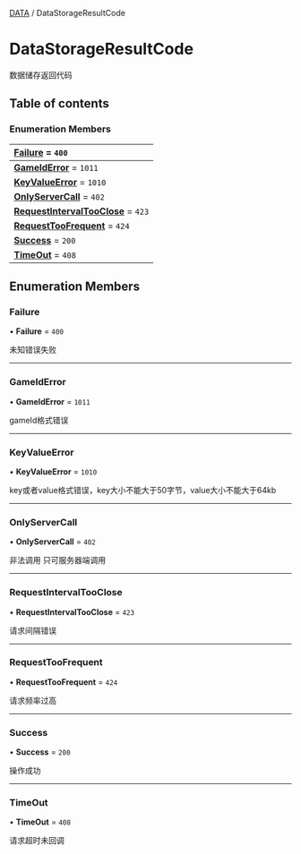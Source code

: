 [DATA](../groups/DATA.DATA.md) / DataStorageResultCode

# DataStorageResultCode <Badge type="tip" text="Enumeration" /> <Score text="DataStorageResultCode" />

数据储存返回代码

## Table of contents

### Enumeration Members <Score text="Enumeration" /> 
| **[Failure](mw.DataStorageResultCode.md#failure)** = ``400``  |
| :----- |
| **[GameIdError](mw.DataStorageResultCode.md#gameiderror)** = ``1011`` |
| **[KeyValueError](mw.DataStorageResultCode.md#keyvalueerror)** = ``1010`` |
| **[OnlyServerCall](mw.DataStorageResultCode.md#onlyservercall)** = ``402`` |
| **[RequestIntervalTooClose](mw.DataStorageResultCode.md#requestintervaltooclose)** = ``423`` |
| **[RequestTooFrequent](mw.DataStorageResultCode.md#requesttoofrequent)** = ``424`` |
| **[Success](mw.DataStorageResultCode.md#success)** = ``200`` |
| **[TimeOut](mw.DataStorageResultCode.md#timeout)** = ``408`` |

## Enumeration Members

### Failure <Score text="Failure" /> 

• **Failure** = ``400``

未知错误失败

___

### GameIdError <Score text="GameIdError" /> 

• **GameIdError** = ``1011``

gameId格式错误

___

### KeyValueError <Score text="KeyValueError" /> 

• **KeyValueError** = ``1010``

key或者value格式错误，key大小不能大于50字节，value大小不能大于64kb

___

### OnlyServerCall <Score text="OnlyServerCall" /> 

• **OnlyServerCall** = ``402``

非法调用 只可服务器端调用

___

### RequestIntervalTooClose <Score text="RequestIntervalTooClose" /> 

• **RequestIntervalTooClose** = ``423``

请求间隔错误

___

### RequestTooFrequent <Score text="RequestTooFrequent" /> 

• **RequestTooFrequent** = ``424``

请求频率过高

___

### Success <Score text="Success" /> 

• **Success** = ``200``

操作成功

___

### TimeOut <Score text="TimeOut" /> 

• **TimeOut** = ``408``

请求超时未回调
